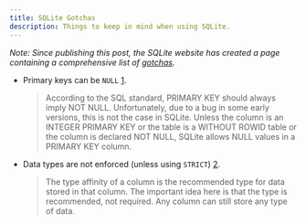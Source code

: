 ```yaml
---
title: SQLite Gotchas
description: Things to keep in mind when using SQLite.
---
```


*Note: Since publishing this post, the SQLite website has created a page
containing a comprehensive list of [gotchas](https://sqlite.org/quirks.html).*

- Primary keys can be `NULL` [1].

    > According to the SQL standard, PRIMARY KEY should always imply NOT NULL.
    > Unfortunately, due to a bug in some early versions, this is not the case
    > in SQLite. Unless the column is an INTEGER PRIMARY KEY or the table is a
    > WITHOUT ROWID table or the column is declared NOT NULL, SQLite allows
    > NULL values in a PRIMARY KEY column.

- Data types are not enforced (unless using `STRICT`) [2].

    > The type affinity of a column is the recommended type for data stored in
    > that column. The important idea here is that the type is recommended, not
    > required. Any column can still store any type of data.

[1]: <https://sqlite.org/lang_createtable.html>
[2]: <https://sqlite.org/datatype3.html>
